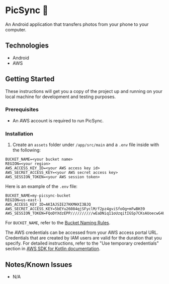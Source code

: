 # PicSync 📸

An Android application that transfers photos from your phone to your computer.

## **Technologies**

- Android
- AWS

## **Getting Started**

These instructions will get you a copy of the project up and running on your local machine for development and testing purposes.

### **Prerequisites**

- An AWS account is required to run PicSync.

### **Installation**

1. Create an `assets` folder under `/app/src/main` and a `.env` file inside with the following:

```
BUCKET_NAME=<your bucket name>
REGION=<your region>
AWS_ACCESS_KEY_ID=<your AWS access key id>
AWS_SECRET_ACCESS_KEY=<your AWS secret access key>
AWS_SESSION_TOKEN=<your AWS session token>
```

Here is an example of the `.env` file:

```
BUCKET_NAME=my-picsync-bucket
REGION=us-east-1
AWS_ACCESS_KEY_ID=AKIAJSIE27KKMHXI3BJQ
AWS_SECRET_ACCESS_KEY=5bEYu26084qjSFyclM/f2pz4gviSfoOg+mFwBH39
AWS_SESSION_TOKEN=FQoDYXdzEPP//////////wEaDNiq11oUzqitIGSp7CKsAUoecwG4UGUhDYbo+leOoCr69T3zjxc3P4P0GM5nnHk7GX/qWtHngiwZ+qKTMsaB2LjyyR47CuAe8GZi2UKEk6aL5wyI3ZCZhUe+lRCBnG7bfPMtJ+70Ojyy6WfMdWaQwExFa/F8WfP2vChsJ3rO5zioqWkzT7qFyBK+qqhSFF7dmKzdYHW3mtfILjqeoLRmcjouNRGHdI/zdA6lZtiRKP4X0uDcEKzsfg/Z8Koow4Sl2QU=
```

For `BUCKET_NAME`, refer to the [Bucket Naming Rules](https://docs.aws.amazon.com/AmazonS3/latest/userguide/bucketnamingrules.html).

The AWS credentials can be accessed from your AWS access portal URL. Credentials that are created by IAM users are valid for the duration that you specify.
For detailed instructions, refer to the "Use temporary credentials" section in [AWS SDK for Kotlin documentation](https://docs.aws.amazon.com/sdk-for-kotlin/latest/developer-guide/setup-basic-onetime-setup.html).

## **Notes/Known Issues**

- N/A